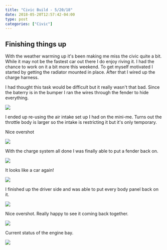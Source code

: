 ```yaml
---
title: "Civic Build - 5/20/18"
date: 2018-05-20T12:57:42-04:00
type: post
categories: ["Civic"]
---
```


Finishing things up
---

With the weather warming up it's been making me miss the civic quite a bit. While it may not be the fastest car out there I do enjoy riving it. I had the chance to work on it a bit more this weekend. To get myself motivated I started by getting the radiator mounted in place. After that I wired up the charge harness. 

I had thought this task would be difficult but it really wasn't that bad. Since the baterry is in the bumper I ran the wires through the fender to hide everything.

<img src="/img/civic/5-20-18/1.jpg" class="image-center">

I ended up re-using the air intake set up I had on the mini-me. Turns out the throttle body is larger so the intake is restricting it but it's only temporary.

Nice overshot

<img src="/img/civic/5-20-18/2.jpg" class="image-center">

With the charge system all done I was finally able to put a fender back on.

<img src="/img/civic/5-20-18/4.jpg" class="image-center">

It looks like a car again!

<img src="/img/civic/5-20-18/5.jpg" class="image-center">

I finished up the driver side and was able to put every body panel back on it.

<img src="/img/civic/5-20-18/6.jpg" class="image-center">

Nice overshot. Really happy to see it coming back together.

<img src="/img/civic/5-20-18/7.jpg" class="image-center">

Current status of the engine bay.

<img src="/img/civic/5-20-18/8.jpg" class="image-center">

